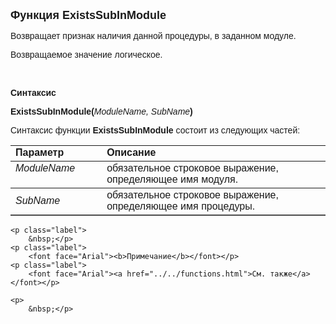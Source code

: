<html>
<head>
<title>ExistsSubInModule</title>
    <style type="text/css">
        .style1 {
            font-family: Arial;
        }
    </style>
</head>

<body>

<p><font size="4" face="Arial"><strong>Функция ExistsSubInModule</strong></font></p>

<p><font face="Arial">Возвращает признак наличия данной процедуры, в заданном модуле.</font></p>
    <p><font face="Arial">Возвращаемое значение логическое.</font></p>
    <p>&nbsp;</p>

<p><font face="Arial"><b>Синтаксис</b></font></p>

<p><span class="style1"><strong>ExistsSubInModule</strong></span><font face="Arial"><strong>(</strong><em>ModuleName, 
    SubName</em><strong>)</strong></font></p>

<p><font face="Arial">Синтаксис функции <span class="style1"><strong>ExistsSubInModule
    </strong></span>состоит из следующих частей:</font></p>

<table border="1" cellPadding="5" cols="2" frame="below" rules="rows">
<TBODY>
  <tr vAlign="top">
    <td class="label" width="29%"><font face="Arial"><b>Параметр</b></font></td>
    <td class="label" width="71%"><font face="Arial"><strong>Описание</strong></font></td>
  </tr>
  <tr vAlign="top">
    <td width="29%"><em><font face="Arial">ModuleName</font></em></td>
    <td width="71%"><font face="Arial">обязательное строковое выражение, определяющее 
        имя модуля.</font></td>
  </tr>
    <tr>
    <td width="29%"><font face="Arial"><em>SubName</em></font></td>
    <td width="71%"><font face="Arial">обязательное строковое выражение, определяющее 
        имя процедуры. </font></td>
    </tr>
    </table>

    <p class="label">
        &nbsp;</p>
    <p class="label">
        <font face="Arial"><b>Примечание</b></font></p>
    <p class="label">
        <font face="Arial"><a href="../../functions.html">См. также</a></font></p>

    <p>
        &nbsp;</p>
    
</body>
</html>
